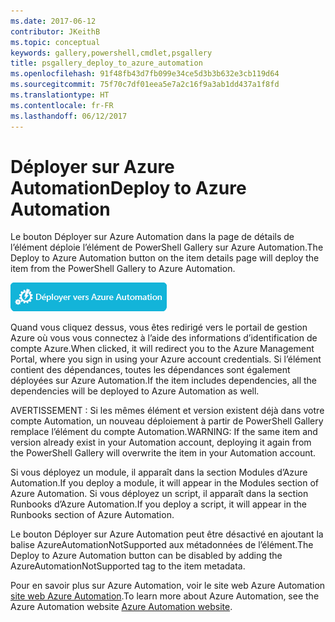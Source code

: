 ```yaml
---
ms.date: 2017-06-12
contributor: JKeithB
ms.topic: conceptual
keywords: gallery,powershell,cmdlet,psgallery
title: psgallery_deploy_to_azure_automation
ms.openlocfilehash: 91f48fb43d7fb099e34ce5d3b3b632e3cb119d64
ms.sourcegitcommit: 75f70c7df01eea5e7a2c16f9a3ab1dd437a1f8fd
ms.translationtype: HT
ms.contentlocale: fr-FR
ms.lasthandoff: 06/12/2017
---
```

<a name="deploy-to-azure-automation"></a><span data-ttu-id="24c21-103">Déployer sur Azure Automation</span><span class="sxs-lookup"><span data-stu-id="24c21-103">Deploy to Azure Automation</span></span>
===========================

<span data-ttu-id="24c21-104">Le bouton Déployer sur Azure Automation dans la page de détails de l’élément déploie l’élément de PowerShell Gallery sur Azure Automation.</span><span class="sxs-lookup"><span data-stu-id="24c21-104">The Deploy to Azure Automation button on the item details page will deploy the item from the PowerShell Gallery to Azure Automation.</span></span>

![Bouton Déployer sur Azure Automation](Images/DeployToAzureAutomationButton.png)

<span data-ttu-id="24c21-106">Quand vous cliquez dessus, vous êtes redirigé vers le portail de gestion Azure où vous vous connectez à l’aide des informations d’identification de compte Azure.</span><span class="sxs-lookup"><span data-stu-id="24c21-106">When clicked, it will redirect you to the Azure Management Portal, where you sign in using your Azure account credentials.</span></span>
<span data-ttu-id="24c21-107">Si l’élément contient des dépendances, toutes les dépendances sont également déployées sur Azure Automation.</span><span class="sxs-lookup"><span data-stu-id="24c21-107">If the item includes dependencies, all the dependencies will be deployed to Azure Automation as well.</span></span>

<span data-ttu-id="24c21-108">AVERTISSEMENT : Si les mêmes élément et version existent déjà dans votre compte Automation, un nouveau déploiement à partir de PowerShell Gallery remplace l’élément du compte Automation.</span><span class="sxs-lookup"><span data-stu-id="24c21-108">WARNING:  If the same item and version already exist in your Automation account, deploying it again from the PowerShell Gallery will overwrite the item in your Automation account.</span></span>

<span data-ttu-id="24c21-109">Si vous déployez un module, il apparaît dans la section Modules d’Azure Automation.</span><span class="sxs-lookup"><span data-stu-id="24c21-109">If you deploy a module, it will appear in the Modules section of Azure Automation.</span></span>  <span data-ttu-id="24c21-110">Si vous déployez un script, il apparaît dans la section Runbooks d’Azure Automation.</span><span class="sxs-lookup"><span data-stu-id="24c21-110">If you deploy a script, it will appear in the Runbooks section of Azure Automation.</span></span>

<span data-ttu-id="24c21-111">Le bouton Déployer sur Azure Automation peut être désactivé en ajoutant la balise AzureAutomationNotSupported aux métadonnées de l’élément.</span><span class="sxs-lookup"><span data-stu-id="24c21-111">The Deploy to Azure Automation button can be disabled by adding the AzureAutomationNotSupported tag to the item metadata.</span></span>

<span data-ttu-id="24c21-112">Pour en savoir plus sur Azure Automation, voir le site web Azure Automation [site web Azure Automation](http://azure.microsoft.com/en-us/services/automation/).</span><span class="sxs-lookup"><span data-stu-id="24c21-112">To learn more about Azure Automation, see the Azure Automation website [Azure Automation website](http://azure.microsoft.com/en-us/services/automation/).</span></span>

